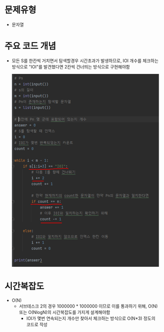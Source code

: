 # 문제유형
- 문자열 

# 주요 코드 개념
- 모든 S를 한칸씩 거치면서 탐색할경우 시간초과가 발생하므로, IOI 개수를 체크하는 방식으로 "IOI"를 발견했다면 2칸씩 건너띄는 방식으로 구현해야함 

    ![img.png](../이미지/IOIOI_1.png)    

# 시간복잡도
- O(N)
  - 서브테스크 2의 경우 1000000 * 1000000 이므로 이를 통과하기 위해, O(N) 또는 O(NlogN)의 시간복잡도를 가지게 설계해야함
    - IOI가 몇번 연속되는지 개수만 찾아서 체크하는 방식으로 O(N*3) 정도의 코드로 작성